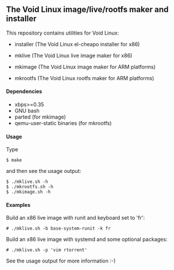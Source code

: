 ## The Void Linux image/live/rootfs maker and installer

This repository contains utilities for Void Linux:

 * installer (The Void Linux el-cheapo installer for x86)
 * mklive    (The Void Linux live image maker for x86)

 * mkimage   (The Void Linux image maker for ARM platforms)
 * mkrootfs  (The Void Linux rootfs maker for ARM platforms)

#### Dependencies

 * xbps>=0.35
 * GNU bash
 * parted (for mkimage)
 * qemu-user-static binaries (for mkrootfs)

#### Usage

Type

    $ make

and then see the usage output:

    $ ./mklive.sh -h
    $ ./mkrootfs.sh -h
    $ ./mkimage.sh -h

#### Examples

Build an x86 live image with runit and keyboard set to 'fr':

    # ./mklive.sh -b base-system-runit -k fr

Build an x86 live image with systemd and some optional packages:

    # ./mklive.sh -p 'vim rtorrent'

See the usage output for more information :-)
